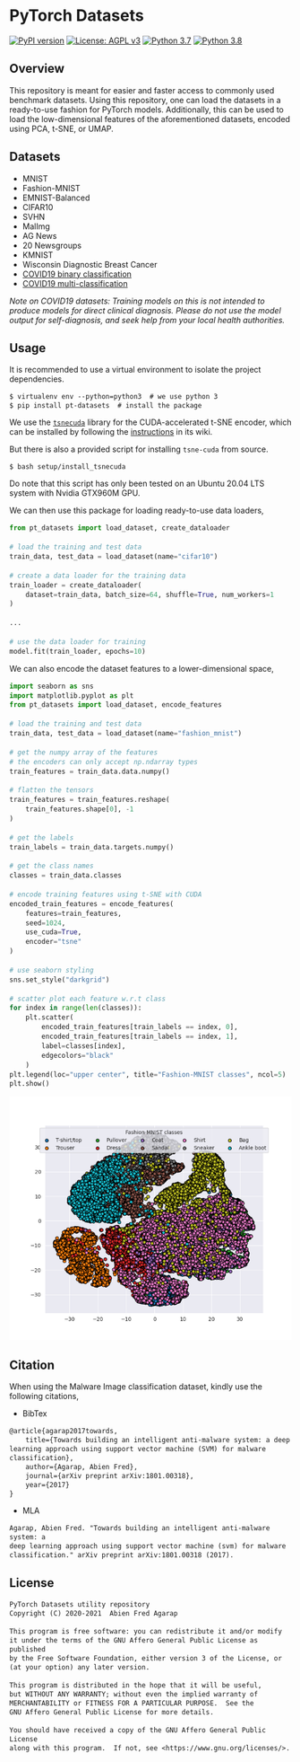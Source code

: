# PyTorch Datasets

[![PyPI version](https://badge.fury.io/py/pt-datasets.svg)](https://badge.fury.io/py/pt-datasets)
[![License: AGPL v3](https://img.shields.io/badge/License-AGPL%20v3-blue.svg)](https://www.gnu.org/licenses/agpl-3.0)
[![Python 3.7](https://img.shields.io/badge/python-3.7-blue.svg)](https://www.python.org/downloads/release/python-377/)
[![Python 3.8](https://img.shields.io/badge/python-3.8-blue.svg)](https://www.python.org/downloads/release/python-382/)

## Overview

This repository is meant for easier and faster access to commonly used
benchmark datasets. Using this repository, one can load the datasets in a
ready-to-use fashion for PyTorch models. Additionally, this can be used to load
the low-dimensional features of the aforementioned datasets, encoded using PCA,
t-SNE, or UMAP.

## Datasets

- MNIST
- Fashion-MNIST
- EMNIST-Balanced
- CIFAR10
- SVHN
- MalImg
- AG News
- 20 Newsgroups
- KMNIST
- Wisconsin Diagnostic Breast Cancer
- [COVID19 binary classification](https://github.com/lindawangg/COVID-Net)
- [COVID19 multi-classification](https://github.com/lindawangg/COVID-Net)

_Note on COVID19 datasets: Training models on this is not intended to produce
models for direct clinical diagnosis. Please do not use the model output for
self-diagnosis, and seek help from your local health authorities._

## Usage

It is recommended to use a virtual environment to isolate the project dependencies.

```shell script
$ virtualenv env --python=python3  # we use python 3
$ pip install pt-datasets  # install the package
```

We use the [`tsnecuda`](https://github.com/CannyLab/tsne-cuda) library for the
CUDA-accelerated t-SNE encoder, which can be installed by following the
[instructions](https://github.com/CannyLab/tsne-cuda/wiki/Installation) in its wiki.

But there is also a provided script for installing `tsne-cuda` from source.

```shell script
$ bash setup/install_tsnecuda
```

Do note that this script has only been tested on an Ubuntu 20.04 LTS system
with Nvidia GTX960M GPU.

We can then use this package for loading ready-to-use data loaders,

```python
from pt_datasets import load_dataset, create_dataloader

# load the training and test data
train_data, test_data = load_dataset(name="cifar10")

# create a data loader for the training data
train_loader = create_dataloader(
    dataset=train_data, batch_size=64, shuffle=True, num_workers=1
)

...

# use the data loader for training
model.fit(train_loader, epochs=10)
```

We can also encode the dataset features to a lower-dimensional space,

```python
import seaborn as sns
import matplotlib.pyplot as plt
from pt_datasets import load_dataset, encode_features

# load the training and test data
train_data, test_data = load_dataset(name="fashion_mnist")

# get the numpy array of the features
# the encoders can only accept np.ndarray types
train_features = train_data.data.numpy()

# flatten the tensors
train_features = train_features.reshape(
    train_features.shape[0], -1
)

# get the labels
train_labels = train_data.targets.numpy()

# get the class names
classes = train_data.classes

# encode training features using t-SNE with CUDA
encoded_train_features = encode_features(
    features=train_features,
    seed=1024,
    use_cuda=True,
    encoder="tsne"
)

# use seaborn styling
sns.set_style("darkgrid")

# scatter plot each feature w.r.t class
for index in range(len(classes)):
    plt.scatter(
        encoded_train_features[train_labels == index, 0],
        encoded_train_features[train_labels == index, 1],
        label=classes[index],
        edgecolors="black"
    )
plt.legend(loc="upper center", title="Fashion-MNIST classes", ncol=5)
plt.show()
```

![](assets/tsne_fashion_mnist.png)

## Citation

When using the Malware Image classification dataset, kindly use the following
citations,

- BibTex

```
@article{agarap2017towards,
    title={Towards building an intelligent anti-malware system: a deep learning approach using support vector machine (SVM) for malware classification},
    author={Agarap, Abien Fred},
    journal={arXiv preprint arXiv:1801.00318},
    year={2017}
}
```

- MLA

```
Agarap, Abien Fred. "Towards building an intelligent anti-malware system: a
deep learning approach using support vector machine (svm) for malware
classification." arXiv preprint arXiv:1801.00318 (2017).
```

## License

```
PyTorch Datasets utility repository
Copyright (C) 2020-2021  Abien Fred Agarap

This program is free software: you can redistribute it and/or modify
it under the terms of the GNU Affero General Public License as published
by the Free Software Foundation, either version 3 of the License, or
(at your option) any later version.

This program is distributed in the hope that it will be useful,
but WITHOUT ANY WARRANTY; without even the implied warranty of
MERCHANTABILITY or FITNESS FOR A PARTICULAR PURPOSE.  See the
GNU Affero General Public License for more details.

You should have received a copy of the GNU Affero General Public License
along with this program.  If not, see <https://www.gnu.org/licenses/>.
```
